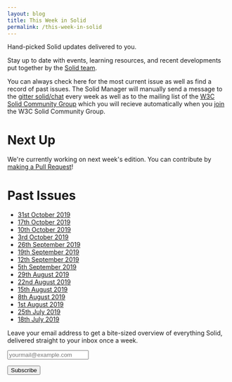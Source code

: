```yaml
---
layout: blog
title: This Week in Solid
permalink: /this-week-in-solid
---
```


Hand-picked Solid updates delivered to you.

Stay up to date with events, learning resources, and recent developments put together by the [Solid team]({{site.baseUrl}}/team). 

You can always check here for the most current issue as well as find a record of past issues. The Solid Manager will manually send a message to the [gitter solid/chat](https://gitter.im/solid/chat) every week as well as to the mailing list of the [W3C Solid Community Group](https://www.w3.org/community/solid/) which you will recieve automatically when you [join](https://www.w3.org/community/solid/) the W3C Solid Community Group. 

# Next Up

We're currently working on next week's edition. You can contribute by [making a Pull Request](https://github.com/solid/solid.github.io/edit/master/_posts/this-week-in-solid/next.md)!

# Past Issues

* [31st October 2019]({{site.baseUrl}}/this-week-in-solid/2019-10-31)
* [17th October 2019]({{site.baseUrl}}/this-week-in-solid/2019-10-17)
* [10th October 2019]({{site.baseUrl}}/this-week-in-solid/2019-10-10)
* [3rd October 2019]({{site.baseUrl}}/this-week-in-solid/2019-10-03)
* [26th September 2019]({{site.baseUrl}}/this-week-in-solid/2019-09-26)
* [19th September 2019]({{site.baseUrl}}/this-week-in-solid/2019-09-19)
* [12th September 2019]({{site.baseUrl}}/this-week-in-solid/2019-09-12)
* [5th September 2019]({{site.baseUrl}}/this-week-in-solid/2019-09-05)
* [29th August 2019]({{site.baseUrl}}/this-week-in-solid/2019-08-29)
* [22nd August 2019]({{site.baseUrl}}/this-week-in-solid/2019-08-22)
* [15th August 2019]({{site.baseUrl}}/this-week-in-solid/2019-08-15)
* [8th August 2019]({{site.baseUrl}}/this-week-in-solid/2019-08-08)
* [1st August 2019]({{site.baseUrl}}/this-week-in-solid/2019-08-01)
* [25th July 2019]({{site.baseUrl}}/this-week-in-solid/2019-07-25)
* [18th July 2019]({{site.baseUrl}}/this-week-in-solid/2019-07-18)

 <form
      action="https://tinyletter.com/ThisWeekInSolid"
      class="newsletter-form"
      method="post"
      target="popupwindow"
      onsubmit="window.open('https://tinyletter.com/ThisWeekInSolid', 'popupwindow', 'scrollbars=yes,width=800,height=600');return true"
    >
      <p>
        <label for="tlemail">
          Leave your email address to get a bite-sized overview of everything Solid, delivered straight to your inbox once a week.
        </label>
      </p>
      <p>
        <input type="email" name="email" placeholder="yourmail@example.com" id="tlemail"/>
      </p>
      <input type="hidden" value="1" name="embed"/>
      <input type="submit" value="Subscribe" />
    </form>
